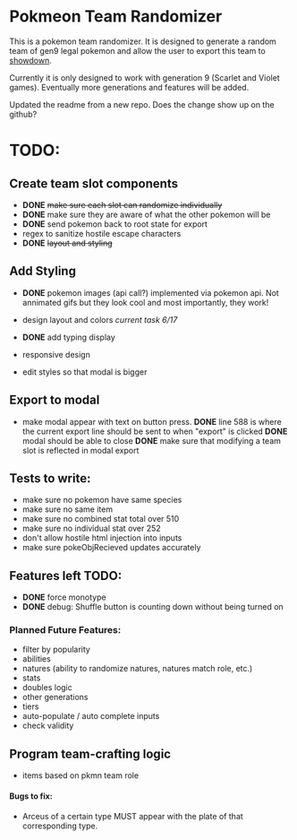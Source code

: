# Pokmeon Team Randomizer

This is a pokemon team randomizer. It is designed to generate a random team of gen9 legal pokemon and allow the user to export this team to [showdown](https://pokemonshowdown.com/).

Currently it is only designed to work with generation 9 (Scarlet and Violet games). Eventually more generations and features will be added.

Updated the readme from a new repo. Does the change show up on the github?

# TODO: 
## Create team slot components
- **DONE**  ~~make sure each slot can randomize individually~~
- **DONE** make sure they are aware of what the other pokemon will be
- **DONE** send pokemon back to root state for export
- regex to sanitize hostile escape characters
- **DONE** ~~layout and styling~~

## Add Styling 
- **DONE** pokemon images (api call?) 
    implemented via pokemon api. Not annimated gifs but they look cool and most importantly, they work! 

- design layout and colors *current task 6/17*

- **DONE** add typing display 
- responsive design

- edit styles so that modal is bigger




## Export to modal
- make modal appear with text on button press. 
    **DONE** line 588 is where the current export line should be sent to when "export" is clicked
    **DONE** modal should be able to close
    **DONE** make sure that modifying a team slot is reflected in modal export


## Tests to write:
- make sure no pokemon have same species
- make sure no same item
- make sure no combined stat total over 510
- make sure no individual stat over 252
- don't allow hostile html injection into inputs
- make sure pokeObjRecieved updates accurately

## Features left TODO: 
 - **DONE** force monotype 
 - **DONE** debug: Shuffle button is counting down without being turned on 


<!-- BELOW HERE IS STUFF TO DO TO IMPROVE MVP -->


### Planned Future Features:
- filter by popularity
- abilities
- natures (ability to randomize natures, natures match role, etc.)
- stats
- doubles logic
- other generations
- tiers
- auto-populate / auto complete inputs
- check validity

## Program team-crafting logic
- items based on pkmn team role

#### Bugs to fix: 
 - Arceus of a certain type MUST appear with the plate of that corresponding type.

